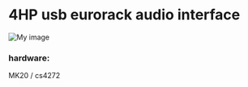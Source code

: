 4HP usb eurorack audio interface
===

![My image](https://c2.staticflickr.com/2/1971/30194646577_ee52650f59_b.jpg)

### hardware:
MK20 / cs4272
